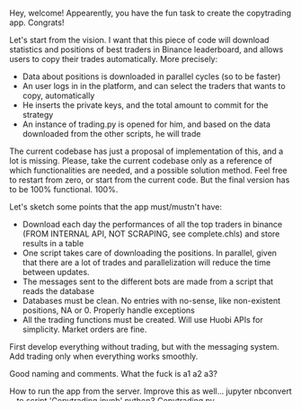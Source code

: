 Hey, welcome!
Appearently, you have the fun task to create the copytrading app. Congrats!

Let's start from the vision. I want that this piece of code will download statistics and positions of best traders in Binance leaderboard, and allows users to copy their trades automatically. More precisely:
 - Data about positions is downloaded in parallel cycles (so to be faster)
 - An user logs in in the platform, and can select the traders that wants to copy, automatically
 - He inserts the private keys, and the total amount to commit for the strategy
 - An instance of trading.py is opened for him, and based on the data downloaded from the other scripts, he will trade

The current codebase has just a proposal of implementation of this, and a lot is missing. 
Please, take the current codebase only as a reference of which functionalities are needed, and a possible solution method.
Feel free to restart from zero, or start from the current code. But the final version has to be 100% functional. 100%.

Let's sketch some points that the app must/mustn't have:
- Download each day the performances of all the top traders in binance (FROM INTERNAL API, NOT SCRAPING, see complete.chls) and store results in a table
- One script takes care of downloading the positions. In parallel, given that there are a lot of trades and parallelization will reduce the time between updates.
- The messages sent to the different bots are made from a script that reads the database
- Databases must be clean. No entries with no-sense, like non-existent positions, NA or 0. Properly handle exceptions
- All the trading functions must be created. Will use Huobi APIs for simplicity. Market orders are fine.

First develop everything without trading, but with the messaging system. Add trading only when everything works smoothly.

Good naming and comments. What the fuck is a1 a2 a3?

How to run the app from the server. Improve this as well...
jupyter nbconvert --to script 'Copytrading.ipynb'
python3 Copytrading.py

git reset --hard
git pull
